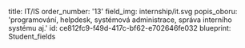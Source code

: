title: IT/IS
order_number: '13'
field_img: internship/it.svg
popis_oboru: 'programování, helpdesk, systémová administrace, správa interního systému aj.'
id: ce812fc9-f49d-417c-bf62-e702646fe032
blueprint: Student_fields
